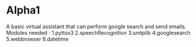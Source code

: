 # Alpha1
A basic virtual assistant that can perform google search and send emails.
Modules needed : 1.pyttsx3 
                 2.speechRecognition 
                 3.smtplib
                 4.googlesearch
                 5.webbrowser
                 6.datetime
